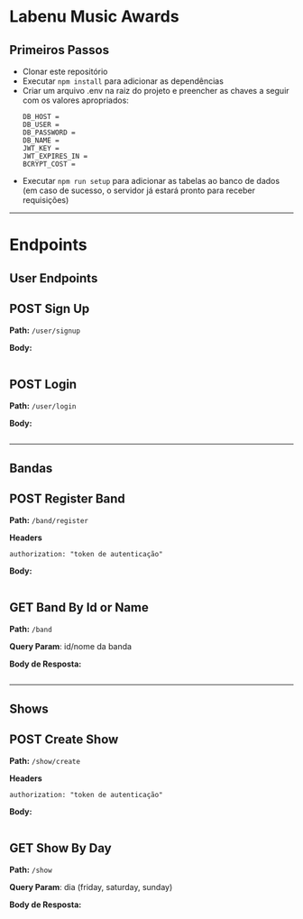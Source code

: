 # Labenu Music Awards

## Primeiros Passos

* Clonar este repositório
* Executar `npm install` para adicionar as dependências
* Criar um arquivo .env na raiz do projeto e preencher as chaves a seguir com os valores apropriados:
   ```
   DB_HOST = 
   DB_USER = 
   DB_PASSWORD = 
   DB_NAME = 
   JWT_KEY = 
   JWT_EXPIRES_IN = 
   BCRYPT_COST = 
   ```
* Executar `npm run setup` para adicionar as tabelas ao banco de dados (em caso de sucesso, o servidor já estará pronto para receber requisições)
----------------------
# Endpoints

## User Endpoints

## **POST** Sign Up

**Path:** `/user/signup`

**Body:**

```json

```

## **POST** Login

**Path:** `/user/login`

**Body:**

```json

```
---------------------

## Bandas 

## **POST** Register Band

**Path:** `/band/register`

**Headers**
```
authorization: "token de autenticação"
```

**Body:**

```json

```


## **GET** Band By Id or Name

**Path:** `/band`

**Query Param**: id/nome da banda

**Body de Resposta:**

```json

```
---------------------

## Shows

## **POST** Create Show

**Path:** `/show/create`

**Headers**
```
authorization: "token de autenticação"
```

**Body:**

```json

```


## **GET** Show By Day

**Path:** `/show`

**Query Param**: dia (friday, saturday, sunday)

**Body de Resposta:**

```json

```

